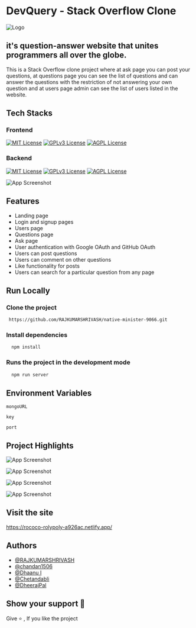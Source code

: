 
# DevQuery - Stack Overflow Clone
![Logo](https://www.linkpicture.com/q/DevQuery.logo_1.png)
## it's question-answer website that unites programmers all over the globe.


This is a Stack Overflow clone project where at ask page you can post your questions, at questions page you can see the list of questions and can answer the questions with the restriction of not answering your own question and at users page admin can see the list of users listed in the website.





## Tech Stacks

### Frontend
[![MIT License](https://camo.githubusercontent.com/d63d473e728e20a286d22bb2226a7bf45a2b9ac6c72c59c0e61e9730bfe4168c/68747470733a2f2f696d672e736869656c64732e696f2f62616467652f48544d4c352d4533344632363f7374796c653d666f722d7468652d6261646765266c6f676f3d68746d6c35266c6f676f436f6c6f723d7768697465)](https://choosealicense.com/licenses/mit/)
[![GPLv3 License](https://camo.githubusercontent.com/3a0f693cfa032ea4404e8e02d485599bd0d192282b921026e89d271aaa3d7565/68747470733a2f2f696d672e736869656c64732e696f2f62616467652f435353332d3135373242363f7374796c653d666f722d7468652d6261646765266c6f676f3d63737333266c6f676f436f6c6f723d7768697465)](https://opensource.org/licenses/)
[![AGPL License](https://camo.githubusercontent.com/93c855ae825c1757f3426f05a05f4949d3b786c5b22d0edb53143a9e8f8499f6/68747470733a2f2f696d672e736869656c64732e696f2f62616467652f4a6176615363726970742d3332333333303f7374796c653d666f722d7468652d6261646765266c6f676f3d6a617661736372697074266c6f676f436f6c6f723d463744463145)](http://www.gnu.org/licenses/agpl-3.0)

### Backend
[![MIT License](https://camo.githubusercontent.com/a1eae878fdd3d1c1b687992ca74e5cac85f4b68e60a6efaa7bc8dc9883b71229/68747470733a2f2f696d672e736869656c64732e696f2f62616467652f4e6f64652e6a732d3333393933333f7374796c653d666f722d7468652d6261646765266c6f676f3d6e6f6465646f746a73266c6f676f436f6c6f723d7768697465)](https://choosealicense.com/licenses/mit/)
[![GPLv3 License](https://camo.githubusercontent.com/7f73136d92799b19be179d1ed87b461120c35ed917c7d5ab59a7606209da7bd3/68747470733a2f2f696d672e736869656c64732e696f2f62616467652f457870726573732e6a732d3030303030303f7374796c653d666f722d7468652d6261646765266c6f676f3d65787072657373266c6f676f436f6c6f723d7768697465)](https://opensource.org/licenses/)
[![AGPL License](https://camo.githubusercontent.com/72e92f69f36703548704a9eeda2a9889c2756b5e08f01a9aec6e658c148d014e/68747470733a2f2f696d672e736869656c64732e696f2f62616467652f4d6f6e676f44422d3445413934423f7374796c653d666f722d7468652d6261646765266c6f676f3d6d6f6e676f6462266c6f676f436f6c6f723d7768697465)](http://www.gnu.org/licenses/agpl-3.0)




![App Screenshot](https://www.linkpicture.com/q/stack.png)

## Features


- Landing page
- Login and signup pages
- Users page
- Questions page
- Ask page
- User authentication with Google OAuth and GitHub OAuth
- Users can post questions
- Users can comment on other questions
- Like functionality for posts
- Users can search for a particular question from any page



## Run Locally

### Clone the project

```bash
 https://github.com/RAJKUMARSHRIVASH/native-minister-9066.git
```

### Install dependencies

```bash
  npm install
```

### Runs the project in the development mode 

```bash
  npm run server
```


## Environment Variables


`mongoURL`

`key`

`port`


## Project Highlights

![App Screenshot](https://www.linkpicture.com/q/Screenshot-72.png)

![App Screenshot](https://www.linkpicture.com/q/Screenshot-77_5.png)

![App Screenshot](https://www.linkpicture.com/q/Screenshot-76_2.png)

![App Screenshot](https://www.linkpicture.com/q/Screenshot-78_1.png)

## Visit the site

https://rococo-rolypoly-a926ac.netlify.app/


## Authors

- [@RAJKUMARSHRIVASH](https://github.com/RAJKUMARSHRIVASH)
- [@chandan1506](https://github.com/chandan1506)
- [@Dhaanu I](https://github.com/DhaanuI)
- [@Chetandabli](https://github.com/chetandabli)
- [@DheerajPal](https://github.com/Dheeraj-pal)


## Show your support 🙌

Give ⭐ , If you like the project

